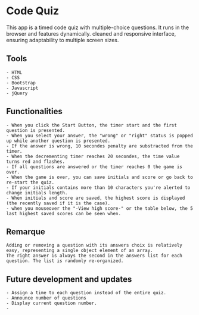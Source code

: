 # Code Quiz

This app is a timed code quiz with multiple-choice questions. It runs in the browser and features dynamically. cleaned and  responsive interface, ensuring adaptability to multiple screen sizes.

## Tools


```
- HTML
- CSS
- Bootstrap
- Javascript
- jQuery
```

## Functionalities

```
- When you click the Start Button, the timer start and the first question is presented.
- When you select your answer, the "wrong" or "right" status is popped up while another question is presented. 
- If the answer is wrong, 10 secondes penalty are substracted from the timer. 
- When the decrementing timer reaches 20 secondes, the time value turns red and flashes.
- If all questions are answered or the timer reaches 0 the game is over.
- When the game is over, you can save initials and score or go back to re-start the quiz.
- If your initials contains more than 10 characters you're alerted to change initials length.
- When initials and score are saved, the highest score is displayed (the recently saved if it is the case).
- when you mouseover the "-View high score-" or the table below, the 5 last highest saved scores can be seen when.
```

## Remarque

```
Adding or removing a question with its answers choix is relatively easy, representing a single object element of an array. 
The right answer is always the second in the answers list for each question. The list is randomly re-organized.
```

## Future development and updates

```
- Assign a time to each question instead of the entire quiz.
- Announce number of questions
- Display current question number.
- 
```


